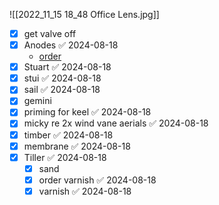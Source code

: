 ![[2022_11_15 18_48 Office Lens.jpg]]
- [x] get valve off 
- [x] Anodes ✅ 2024-08-18
	- [order](https://www.asap-supplies.com/engine-spares-by-model/volvo-penta-saildrives/110s)
- [x] Stuart ✅ 2024-08-18
- [x] stui ✅ 2024-08-18
- [x] sail ✅ 2024-08-18
- [x] gemini
- [x] priming for keel ✅ 2024-08-18
- [x] micky re 2x wind vane aerials ✅ 2024-08-18
- [x] timber ✅ 2024-08-18
- [x] membrane ✅ 2024-08-18
- [x] Tiller ✅ 2024-08-18
	- [x] sand
	- [x] order varnish ✅ 2024-08-18
	- [x] varnish ✅ 2024-08-18